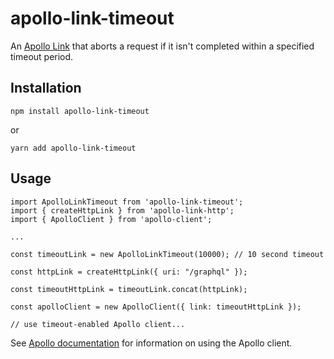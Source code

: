 # apollo-link-timeout

An [Apollo Link](https://www.apollographql.com/docs/link/) that aborts a request if it isn't completed within a specified timeout period.

## Installation
```
npm install apollo-link-timeout
```
or
```
yarn add apollo-link-timeout
```

## Usage
```
import ApolloLinkTimeout from 'apollo-link-timeout';
import { createHttpLink } from 'apollo-link-http';
import { ApolloClient } from 'apollo-client';

...

const timeoutLink = new ApolloLinkTimeout(10000); // 10 second timeout

const httpLink = createHttpLink({ uri: "/graphql" });

const timeoutHttpLink = timeoutLink.concat(httpLink);

const apolloClient = new ApolloClient({ link: timeoutHttpLink });

// use timeout-enabled Apollo client...
```

See [Apollo documentation](https://www.apollographql.com/client) for information on using the Apollo client.
